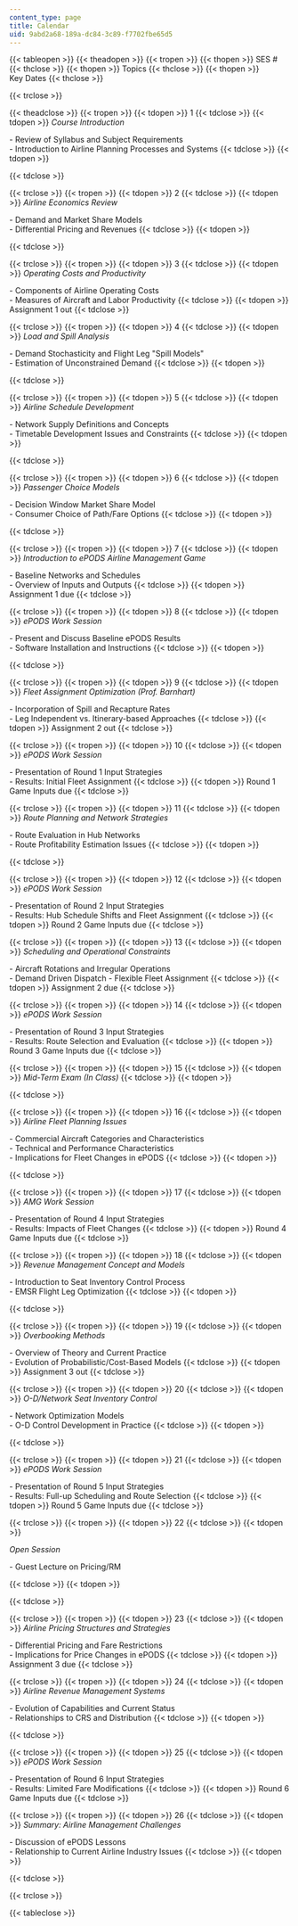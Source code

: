 ```yaml
---
content_type: page
title: Calendar
uid: 9abd2a68-189a-dc84-3c89-f7702fbe65d5
---
```


{{< tableopen >}}
{{< theadopen >}}
{{< tropen >}}
{{< thopen >}}
SES #
{{< thclose >}}
{{< thopen >}}
Topics
{{< thclose >}}
{{< thopen >}}
Key Dates
{{< thclose >}}

{{< trclose >}}

{{< theadclose >}}
{{< tropen >}}
{{< tdopen >}}
1
{{< tdclose >}}
{{< tdopen >}}
_Course Introduction_  
  
\- Review of Syllabus and Subject Requirements  
\- Introduction to Airline Planning Processes and Systems
{{< tdclose >}}
{{< tdopen >}}

{{< tdclose >}}

{{< trclose >}}
{{< tropen >}}
{{< tdopen >}}
2
{{< tdclose >}}
{{< tdopen >}}
_Airline Economics Review_  
  
\- Demand and Market Share Models  
\- Differential Pricing and Revenues
{{< tdclose >}}
{{< tdopen >}}

{{< tdclose >}}

{{< trclose >}}
{{< tropen >}}
{{< tdopen >}}
3
{{< tdclose >}}
{{< tdopen >}}
_Operating Costs and Productivity_  
  
\- Components of Airline Operating Costs  
\- Measures of Aircraft and Labor Productivity
{{< tdclose >}}
{{< tdopen >}}
Assignment 1 out
{{< tdclose >}}

{{< trclose >}}
{{< tropen >}}
{{< tdopen >}}
4
{{< tdclose >}}
{{< tdopen >}}
_Load and Spill Analysis_  
  
\- Demand Stochasticity and Flight Leg "Spill Models"  
\- Estimation of Unconstrained Demand
{{< tdclose >}}
{{< tdopen >}}

{{< tdclose >}}

{{< trclose >}}
{{< tropen >}}
{{< tdopen >}}
5
{{< tdclose >}}
{{< tdopen >}}
_Airline Schedule Development_  
  
\- Network Supply Definitions and Concepts  
\- Timetable Development Issues and Constraints
{{< tdclose >}}
{{< tdopen >}}

{{< tdclose >}}

{{< trclose >}}
{{< tropen >}}
{{< tdopen >}}
6
{{< tdclose >}}
{{< tdopen >}}
_Passenger Choice Models_  
  
\- Decision Window Market Share Model  
\- Consumer Choice of Path/Fare Options
{{< tdclose >}}
{{< tdopen >}}

{{< tdclose >}}

{{< trclose >}}
{{< tropen >}}
{{< tdopen >}}
7
{{< tdclose >}}
{{< tdopen >}}
_Introduction to ePODS Airline Management Game_  
  
\- Baseline Networks and Schedules  
\- Overview of Inputs and Outputs
{{< tdclose >}}
{{< tdopen >}}
Assignment 1 due
{{< tdclose >}}

{{< trclose >}}
{{< tropen >}}
{{< tdopen >}}
8
{{< tdclose >}}
{{< tdopen >}}
_ePODS Work Session_  
  
\- Present and Discuss Baseline ePODS Results  
\- Software Installation and Instructions
{{< tdclose >}}
{{< tdopen >}}

{{< tdclose >}}

{{< trclose >}}
{{< tropen >}}
{{< tdopen >}}
9
{{< tdclose >}}
{{< tdopen >}}
_Fleet Assignment Optimization (Prof. Barnhart)_  
  
\- Incorporation of Spill and Recapture Rates  
\- Leg Independent vs. Itinerary-based Approaches
{{< tdclose >}}
{{< tdopen >}}
Assignment 2 out
{{< tdclose >}}

{{< trclose >}}
{{< tropen >}}
{{< tdopen >}}
10
{{< tdclose >}}
{{< tdopen >}}
_ePODS Work Session_  
  
\- Presentation of Round 1 Input Strategies  
\- Results: Initial Fleet Assignment
{{< tdclose >}}
{{< tdopen >}}
Round 1 Game Inputs due
{{< tdclose >}}

{{< trclose >}}
{{< tropen >}}
{{< tdopen >}}
11
{{< tdclose >}}
{{< tdopen >}}
_Route Planning and Network Strategies_  
  
\- Route Evaluation in Hub Networks  
\- Route Profitability Estimation Issues
{{< tdclose >}}
{{< tdopen >}}

{{< tdclose >}}

{{< trclose >}}
{{< tropen >}}
{{< tdopen >}}
12
{{< tdclose >}}
{{< tdopen >}}
_ePODS Work Session_  
  
\- Presentation of Round 2 Input Strategies  
\- Results: Hub Schedule Shifts and Fleet Assignment
{{< tdclose >}}
{{< tdopen >}}
Round 2 Game Inputs due
{{< tdclose >}}

{{< trclose >}}
{{< tropen >}}
{{< tdopen >}}
13
{{< tdclose >}}
{{< tdopen >}}
_Scheduling and Operational Constraints_  
  
\- Aircraft Rotations and Irregular Operations  
\- Demand Driven Dispatch - Flexible Fleet Assignment
{{< tdclose >}}
{{< tdopen >}}
Assignment 2 due
{{< tdclose >}}

{{< trclose >}}
{{< tropen >}}
{{< tdopen >}}
14
{{< tdclose >}}
{{< tdopen >}}
_ePODS Work Session_  
  
\- Presentation of Round 3 Input Strategies  
\- Results: Route Selection and Evaluation
{{< tdclose >}}
{{< tdopen >}}
Round 3 Game Inputs due
{{< tdclose >}}

{{< trclose >}}
{{< tropen >}}
{{< tdopen >}}
15
{{< tdclose >}}
{{< tdopen >}}
_Mid-Term Exam (In Class)_
{{< tdclose >}}
{{< tdopen >}}

{{< tdclose >}}

{{< trclose >}}
{{< tropen >}}
{{< tdopen >}}
16
{{< tdclose >}}
{{< tdopen >}}
_Airline Fleet Planning Issues_  
  
\- Commercial Aircraft Categories and Characteristics  
\- Technical and Performance Characteristics  
\- Implications for Fleet Changes in ePODS
{{< tdclose >}}
{{< tdopen >}}

{{< tdclose >}}

{{< trclose >}}
{{< tropen >}}
{{< tdopen >}}
17
{{< tdclose >}}
{{< tdopen >}}
_AMG Work Session_  
  
\- Presentation of Round 4 Input Strategies  
\- Results: Impacts of Fleet Changes
{{< tdclose >}}
{{< tdopen >}}
Round 4 Game Inputs due
{{< tdclose >}}

{{< trclose >}}
{{< tropen >}}
{{< tdopen >}}
18
{{< tdclose >}}
{{< tdopen >}}
_Revenue Management Concept and Models_  
  
\- Introduction to Seat Inventory Control Process  
\- EMSR Flight Leg Optimization
{{< tdclose >}}
{{< tdopen >}}

{{< tdclose >}}

{{< trclose >}}
{{< tropen >}}
{{< tdopen >}}
19
{{< tdclose >}}
{{< tdopen >}}
_Overbooking Methods_  
  
\- Overview of Theory and Current Practice  
\- Evolution of Probabilistic/Cost-Based Models
{{< tdclose >}}
{{< tdopen >}}
Assignment 3 out
{{< tdclose >}}

{{< trclose >}}
{{< tropen >}}
{{< tdopen >}}
20
{{< tdclose >}}
{{< tdopen >}}
_O-D/Network Seat Inventory Control_  
  
\- Network Optimization Models  
\- O-D Control Development in Practice
{{< tdclose >}}
{{< tdopen >}}

{{< tdclose >}}

{{< trclose >}}
{{< tropen >}}
{{< tdopen >}}
21
{{< tdclose >}}
{{< tdopen >}}
_ePODS Work Session_  
  
\- Presentation of Round 5 Input Strategies  
\- Results: Full-up Scheduling and Route Selection
{{< tdclose >}}
{{< tdopen >}}
Round 5 Game Inputs due
{{< tdclose >}}

{{< trclose >}}
{{< tropen >}}
{{< tdopen >}}
22
{{< tdclose >}}
{{< tdopen >}}


_Open Session_

\- Guest Lecture on Pricing/RM


{{< tdclose >}}
{{< tdopen >}}

{{< tdclose >}}

{{< trclose >}}
{{< tropen >}}
{{< tdopen >}}
23
{{< tdclose >}}
{{< tdopen >}}
_Airline Pricing Structures and Strategies_  
  
\- Differential Pricing and Fare Restrictions  
\- Implications for Price Changes in ePODS
{{< tdclose >}}
{{< tdopen >}}
Assignment 3 due
{{< tdclose >}}

{{< trclose >}}
{{< tropen >}}
{{< tdopen >}}
24
{{< tdclose >}}
{{< tdopen >}}
_Airline Revenue Management Systems_  
  
\- Evolution of Capabilities and Current Status  
\- Relationships to CRS and Distribution
{{< tdclose >}}
{{< tdopen >}}

{{< tdclose >}}

{{< trclose >}}
{{< tropen >}}
{{< tdopen >}}
25
{{< tdclose >}}
{{< tdopen >}}
_ePODS Work Session_  
  
\- Presentation of Round 6 Input Strategies  
\- Results: Limited Fare Modifications
{{< tdclose >}}
{{< tdopen >}}
Round 6 Game Inputs due
{{< tdclose >}}

{{< trclose >}}
{{< tropen >}}
{{< tdopen >}}
26
{{< tdclose >}}
{{< tdopen >}}
_Summary: Airline Management Challenges_  
  
\- Discussion of ePODS Lessons  
\- Relationship to Current Airline Industry Issues
{{< tdclose >}}
{{< tdopen >}}

{{< tdclose >}}

{{< trclose >}}

{{< tableclose >}}